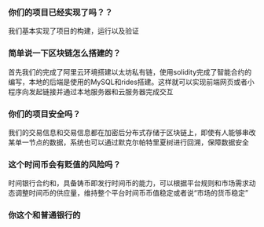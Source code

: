 ### 你们的项目已经实现了吗？？

我们基本实现了项目的构建，运行以及验证

### 简单说一下区块链怎么搭建的？

首先我们的完成了阿里云环境搭建以太坊私有链，使用solidity完成了智能合约的编写，本地的后端是使用的MySQL和rides搭建。这样就可以实现前端网页或者小程序向发起链接并通过本地服务器和云服务器完成交互

### 你们的项目安全吗？

我们的交易信息和交易信息都在加密后分布式存储于区块链上，即使有人能够串改某单一节点的数据，系统也可以通过默克尔帕特里夏树进行回溯，保障数据安全

### 这个时间币会有贬值的风险吗？

时间银行合约和，具备铸币即发行时间币的能力，可以根据平台规则和市场需求动态调整时间币的供应量，维持整个平台时间币币值稳定或者说“市场的货币稳定”


### 你这个和普通银行的